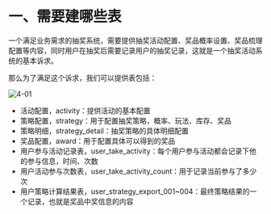 # 一、需要建哪些表

一个满足业务需求的抽奖系统，需要提供抽奖活动配置、奖品概率设置、奖品梳理配置等内容，同时用户在抽奖后需要记录用户的抽奖记录，这就是一个抽奖活动系统的基本诉求。

那么为了满足这个诉求，我们可以提供表包括：

![4-01](C:\Users\汤琛\Desktop\学习资料\项目设计以及总结\lottery笔记\images\4-01.png)

- 活动配置，activity：提供活动的基本配置
- 策略配置，strategy：用于配置抽奖策略，概率、玩法、库存、奖品
- 策略明细，strategy_detail：抽奖策略的具体明细配置
- 奖品配置，award：用于配置具体可以得到的奖品
- 用户参与活动记录表，user_take_activity：每个用户参与活动都会记录下他的参与信息，时间、次数
- 用户活动参与次数表，user_take_activity_count：用于记录当前参与了多少次
- 用户策略计算结果表，user_strategy_export_001~004：最终策略结果的一个记录，也就是奖品中奖信息的内容